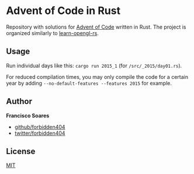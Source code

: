 # Advent of Code in Rust

Repository with solutions for [Advent of Code](https://adventofcode.com/) written in Rust.
The project is organized similarly to [learn-opengl-rs](https://github.com/bwasty/learn-opengl-rs/).

## Usage

Run individual days like this:
`cargo run 2015_1` (for `/src/_2015/day01.rs`).

For reduced compilation times, you may only compile the code for a certain year by adding `--no-default-features --features 2015` for example.

## Author

**Francisco Soares**

* [github/forbidden404](https://github.com/forbidden404)
* [twitter/forbidden404](https://twitter.com/forbidden404)

## License
[MIT](https://choosealicense.com/licenses/mit/)